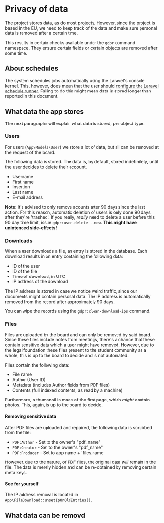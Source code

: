 # Privacy of data

The project stores data, as do most projects. However, since the project is based in the EU,
we need to keep track of the data and make sure personal data is removed after a certain time.

This results in certain checks available under the `gdpr` command namespace. They ensure certain
fields or certain objects are removed after some time.

## About schedules

The system schedules jobs automatically using the Laravel's console kernel. This, however,
does mean that the user should [configure the Laravel schedule runner][1]. Failing to
do this might mean data is stored longer than reported in this document.

[1]: https://laravel.com/docs/5.7/scheduling#introduction

## What data the app stores

The next paragraphs will explain what data is stored, per object type.

### Users

For users (`App\Models\User`) we store a lot of data, but all can be removed at the request of the board.

The following data is stored. The data is, by default, stored indefinitely, until the user
decides to delete their account.

- Username
- First name
- Insertion
- Last name
- E-mail address

**Note**: It's advised to only remove acounts after 90 days since the last action. For this reason,
automatic deletion of users is only done 90 days after they're 'trashed'. If you really, *really* need to
delete a user before this 90 day time limit, issue `gdpr:user-delete --now`.
**This might have unintended side-effects!**

### Downloads

When a user downloads a file, an entry is stored in the database. Each
download results in an entry containing the following data:

- ID of the user
- ID of the file
- Time of download, in UTC
- IP address of the download

The IP address is stored in case we notice weird traffic, since our
documents might contain personal data. The IP address is automatically
removed from the record after approximately 90 days.

You can wipe the records using the `gdpr:clean-download-ips` command.

### Files

Files are uploaded by the board and can only be removed by said board. Since these
files include notes from meetings, there's a chance that these contain sensitive data
which a user might have removed. However, due to the legal foundation these files
present to the student community as a whole, this is up to the board to decide and
is not automated.

Files contain the following data:

- File name
- Author (User ID)
- Metadata (includes Author fields from PDF files)
- Contents (full indexed contents, as read by a machine)

Furthermore, a thumbnail is made of the first page, which *might* contain
photos. This, again, is up to the board to decide.

#### Removing sensitive data

After PDF files are uploaded and repaired, the following data is
scrubbed from the file:

- `PDF:Author` - Set to the owner's "pdf_name"
- `PDF:Creator` - Set to the owner's "pdf_name"
- `PDF:Producer` - Set to app name + 'files.name

However, due to the nature, of PDF files, the original data *will* remain in the file.
The data is merely hidden and can be re-obtained by removing certain meta keys.

#### See for yourself

The IP address removal is located in `App\FileDownload::unsetIpOnOldEntries()`.

## What data can be removd
